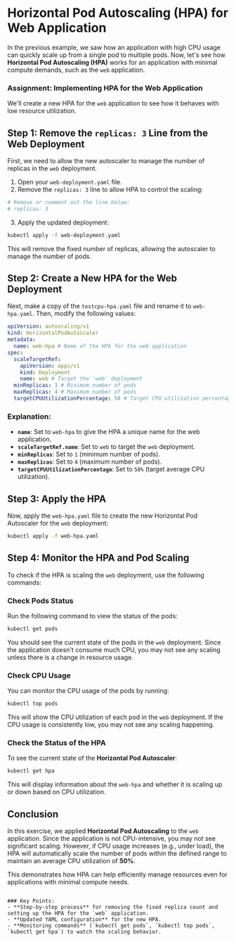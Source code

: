 # Horizontal Pod Autoscaling (HPA) for Web Application

In the previous example, we saw how an application with high CPU usage can quickly scale up from a single pod to multiple pods. Now, let's see how **Horizontal Pod Autoscaling (HPA)** works for an application with minimal compute demands, such as the `web` application.

### Assignment: Implementing HPA for the Web Application

We'll create a new HPA for the `web` application to see how it behaves with low resource utilization.

## Step 1: Remove the `replicas: 3` Line from the Web Deployment

First, we need to allow the new autoscaler to manage the number of replicas in the `web` deployment.

1. Open your `web-deployment.yaml` file.
2. Remove the `replicas: 3` line to allow HPA to control the scaling:

```yaml
# Remove or comment out the line below:
# replicas: 3
```

3. Apply the updated deployment:

```bash
kubectl apply -f web-deployment.yaml
```

This will remove the fixed number of replicas, allowing the autoscaler to manage the number of pods.

## Step 2: Create a New HPA for the Web Deployment

Next, make a copy of the `testcpu-hpa.yaml` file and rename it to `web-hpa.yaml`. Then, modify the following values:

```yaml
apiVersion: autoscaling/v1
kind: HorizontalPodAutoscaler
metadata:
  name: web-hpa # Name of the HPA for the web application
spec:
  scaleTargetRef:
    apiVersion: apps/v1
    kind: Deployment
    name: web # Target the 'web' deployment
  minReplicas: 1 # Minimum number of pods
  maxReplicas: 4 # Maximum number of pods
  targetCPUUtilizationPercentage: 50 # Target CPU utilization percentage
```

### Explanation:

- **`name`**: Set to `web-hpa` to give the HPA a unique name for the web application.
- **`scaleTargetRef.name`**: Set to `web` to target the `web` deployment.
- **`minReplicas`**: Set to `1` (minimum number of pods).
- **`maxReplicas`**: Set to `4` (maximum number of pods).
- **`targetCPUUtilizationPercentage`**: Set to `50%` (target average CPU utilization).

## Step 3: Apply the HPA

Now, apply the `web-hpa.yaml` file to create the new Horizontal Pod Autoscaler for the `web` deployment:

```bash
kubectl apply -f web-hpa.yaml
```

## Step 4: Monitor the HPA and Pod Scaling

To check if the HPA is scaling the `web` deployment, use the following commands:

### Check Pods Status

Run the following command to view the status of the pods:

```bash
kubectl get pods
```

You should see the current state of the pods in the `web` deployment. Since the application doesn't consume much CPU, you may not see any scaling unless there is a change in resource usage.

### Check CPU Usage

You can monitor the CPU usage of the pods by running:

```bash
kubectl top pods
```

This will show the CPU utilization of each pod in the `web` deployment. If the CPU usage is consistently low, you may not see any scaling happening.

### Check the Status of the HPA

To see the current state of the **Horizontal Pod Autoscaler**:

```bash
kubectl get hpa
```

This will display information about the `web-hpa` and whether it is scaling up or down based on CPU utilization.

## Conclusion

In this exercise, we applied **Horizontal Pod Autoscaling** to the `web` application. Since the application is not CPU-intensive, you may not see significant scaling. However, if CPU usage increases (e.g., under load), the HPA will automatically scale the number of pods within the defined range to maintain an average CPU utilization of **50%**.

This demonstrates how HPA can help efficiently manage resources even for applications with minimal compute needs.

```

### Key Points:
- **Step-by-step process** for removing the fixed replica count and setting up the HPA for the `web` application.
- **Updated YAML configuration** for the new HPA.
- **Monitoring commands** (`kubectl get pods`, `kubectl top pods`, `kubectl get hpa`) to watch the scaling behavior.
```
